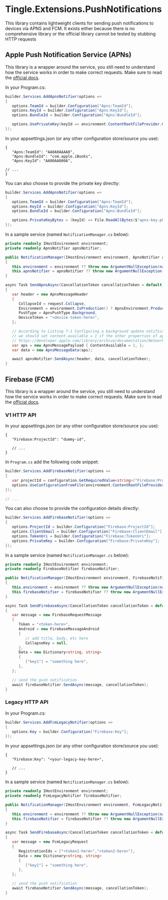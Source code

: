 # Tingle.Extensions.PushNotifications

This library contains lightweight clients for sending push notifications to devices via APNS and FCM. It exists either because there is no comprehensive library or the official library cannot be tested by stubbing HTTP requests

## Apple Push Notification Service (APNs)

This library is a wrapper around the service, you still need to understand how the service works in order to make correct requests. Make sure to read the [official docs](https://developer.apple.com/documentation/usernotifications/setting_up_a_remote_notification_server).

In your Program.cs:

```cs
builder.Services.AddApnsNotifier(options =>
{
   options.TeamId = builder.Configuration["Apns:TeamId"];
   options.KeyId = builder.Configuration["Apns:KeyId"];
   options.BundleId = builder.Configuration["Apns:BundleId"];

   options.UsePrivateKey(keyId => environment.ContentRootFileProvider.GetFileInfo($"AuthKey_{keyId}.p8"));
});
```

In your appsettings.json (or any other configuration store/source you use):

```jsonc
{
   "Apns:TeamId": "AA0A0AAAA0",
   "Apns:BundleId": "com.apple.iBooks",
   "Apns:KeyId": "AA00AA000A",

// ...
}
```

You can also choose to provide the private key directly:

```cs
builder.Services.AddApnsNotifier(options =>
{
   options.TeamId = builder.Configuration["Apns:TeamId"];
   options.KeyId = builder.Configuration["Apns:KeyId"];
   options.BundleId = builder.Configuration["Apns:BundleId"];

   options.PrivateKeyBytes = (keyId) => File.ReadAllBytes($"apns-key.p8");
});
```

In a sample service (named `NotificationManager.cs` below):

```cs
private readonly IHostEnvironment environment;
private readonly ApnsNotifier apnsNotifier;

public NotificationManager(IHostEnvironment environment, ApnsNotifier apnsNotifier)
{
   this.environment = environment ?? throw new ArgumentNullException(nameof(environment));
   this.apnsNotifier = apnsNotifier ?? throw new ArgumentNullException(nameof(apnsNotifier));
}

async Task SendApnsAsync(CancellationToken cancellationToken = default)
{
   var header = new ApnsMessageHeader
   {
      CollapseId = request.Collapse,
      Environment = environment.IsProduction() ? ApnsEnvironment.Production : ApnsEnvironment.Development,
      PushType = ApnsPushType.Background,
      DeviceToken = "<device-token-here>",
   };

   // According to Listing 7-1 Configuring a background update notification,
   // we should set content-available = 1 if the other properties of aps are not set.
   // https://developer.apple.com/library/archive/documentation/NetworkingInternet/Conceptual/RemoteNotificationsPG/CreatingtheNotificationPayload.html
   var aps = new ApnsMessagePayload { ContentAvailable = 1, };
   var data = new ApnsMessageData(aps);

   await apnsNotifier.SendAsync(header, data, cancellationToken);
}

```

## Firebase (FCM)

This library is a wrapper around the service, you still need to understand how the service works in order to make correct requests. Make sure to read the [official docs](https://firebase.google.com/docs/cloud-messaging).

### V1 HTTP API

In your appsettings.json (or any other configuration store/source you use):

```jsonc
{
   "Firebase:ProjectId": "dummy-id",

   // ...
}
```

In `Program.cs` add the following code snippet:

```cs
builder.Services.AddFirebaseNotifier(options =>
{
   var projectId = configuration.GetRequiredValue<string>("Firebase:ProjectId");
   options.UseConfigurationFromFile(environment.ContentRootFileProvider.GetFileInfo($"{projectId}.json"));
});

// ...
```

You can also choose to provide the configuration details directly:

```cs
builder.Services.AddFirebaseNotifier(options =>
{
   options.ProjectId = builder.Configuration["Firebase:ProjectId"];
   options.ClientEmail = builder.Configuration["Firebase:ClientEmail"];
   options.TokenUri = builder.Configuration["Firebase:TokenUri"];
   options.PrivateKey = builder.Configuration["Firebase:PrivateKey"];
});
```

In a sample service (named `NotificationManager.cs` below):

```cs
private readonly IHostEnvironment environment;
private readonly FirebaseNotifier firebaseNotifier;

public NotificationManager(IHostEnvironment environment, FirebaseNotifier firebaseNotifier)
{
   this.environment = environment ?? throw new ArgumentNullException(nameof(environment));
   this.firebaseNotifier = firebaseNotifier ?? throw new ArgumentNullException(nameof(firebaseNotifier));
}

async Task SendFirebaseAsync(CancellationToken cancellationToken = default)
{
   var message = new FirebaseRequestMessage
   {
      Token = "<token-here>",
      Android = new FirebaseMessageAndroid
      {
         // add title, body, etc here
         CollapseKey = null,
      },
      Data = new Dictionary<string, string>
      {
         ["key1"] = "something here",
      },
   };

   // send the push notification
   await firebaseNotifier.SendAsync(message, cancellationToken);
}
```

### Legacy HTTP API

In your Program.cs:

```cs
builder.Services.AddFcmLegacyNotifier(options =>
{
   options.Key = builder.Configuration["Firebase:Key"];
});
```

In your appsettings.json (or any other configuration store/source you use):

```jsonc
{
   "Firebase:Key": "<your-legacy-key-here>",

   // ...
}
```

In a sample service (named `NotificationManager.cs` below):

```cs
private readonly IHostEnvironment environment;
private readonly FcmLegacyNotifier firebaseNotifier;

public NotificationManager(IHostEnvironment environment, FcmLegacyNotifier firebaseNotifier)
{
   this.environment = environment ?? throw new ArgumentNullException(nameof(environment));
   this.firebaseNotifier = firebaseNotifier ?? throw new ArgumentNullException(nameof(firebaseNotifier));
}

async Task SendFirebaseAsync(CancellationToken cancellationToken = default)
{
   var message = new FcmLegacyRequest
   {
      RegistrationIds = ["<token1-here>","<token2-here>"],
      Data = new Dictionary<string, string>
      {
         ["key1"] = "something here",
      },
   };

   // send the push notification
   await firebaseNotifier.SendAsync(message, cancellationToken);
}
```
